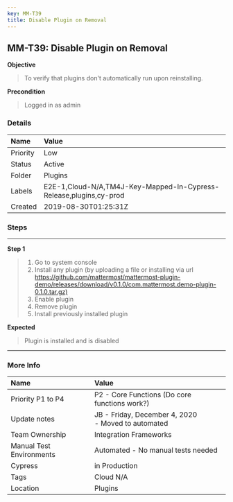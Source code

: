 ```yaml
---
key: MM-T39
title: Disable Plugin on Removal
---
```


## MM-T39: Disable Plugin on Removal

**Objective**

> <article>To verify that plugins don't automatically run upon reinstalling.</article>

**Precondition**

> <article>Logged in as admin</article>

### Details

| Name     | Value                                                              |
| :------- | :----------------------------------------------------------------- |
| Priority | Low                                                                |
| Status   | Active                                                             |
| Folder   | Plugins                                                            |
| Labels   | E2E-1,Cloud-N/A,TM4J-Key-Mapped-In-Cypress-Release,plugins,cy-prod |
| Created  | 2019-08-30T01:25:31Z                                               |

### Steps

<hr/>

**Step 1**

> <article><ol><li>Go to system console</li><li>Install any plugin (by uploading a file or installing via url <a href="https://github.com/mattermost/mattermost-plugin-demo/releases/download/v0.1.0/com.mattermost.demo-plugin-0.1.0.tar.gz)" rel="nofollow" title="Follow link">https://github.com/mattermost/mattermost-plugin-demo/releases/download/v0.1.0/com.mattermost.demo-plugin-0.1.0.tar.gz)</a></li><li>Enable plugin</li><li>Remove plugin</li><li>Install previously installed plugin</li></ol></article>

**Expected**

> <article>Plugin is installed and is disabled</article>

<hr/>

### More Info

| Name                     | Value                                                 |
| :----------------------- | :---------------------------------------------------- |
| Priority P1 to P4        | P2 - Core Functions (Do core functions work?)         |
| Update notes             | JB - Friday, December 4, 2020<br>- Moved to automated |
| Team Ownership           | Integration Frameworks                                |
| Manual Test Environments | Automated - No manual tests needed                    |
| Cypress                  | in Production                                         |
| Tags                     | Cloud N/A                                             |
| Location                 | Plugins                                               |

